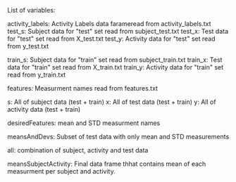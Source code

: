 List of variables:


activity_labels: Activity Labels data farameread from activity_labels.txt
test_s: Subject data for "test" set read from subject_test.txt
test_x: Test data for "test" set read from X_test.txt
test_y: Activity data for "test" set read from y_test.txt

train_s: Subject data for "train" set read from subject_train.txt
train_x: Test data for "train" set read from X_train.txt
train_y: Activity data for "train" set read from y_train.txt

features: Measurment names read from features.txt

s: All of subject data (test + train)
x: All of test data (test + train)
y: All of activity data (test + train)

desiredFeatures: mean and STD measurment names

meansAndDevs: Subset of test data with only mean and STD measurements

all: combination of subject, activity and test data


meansSubjectActivity: Final data frame thhat contains mean of each measurment per subject and activity.
